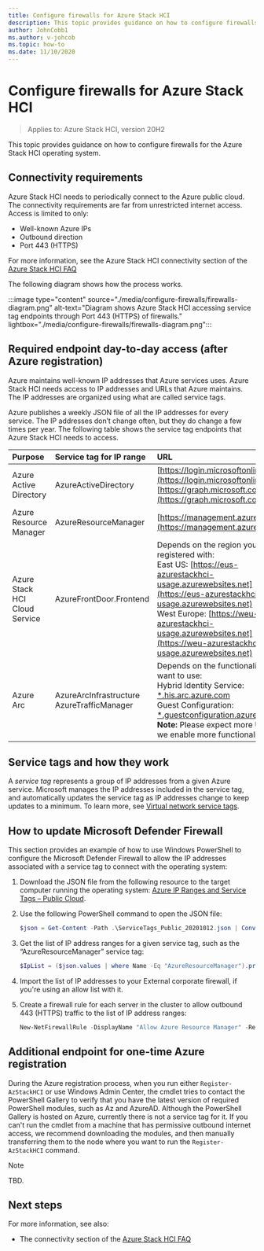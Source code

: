```yaml
---
title: Configure firewalls for Azure Stack HCI
description: This topic provides guidance on how to configure firewalls for the Azure Stack HCI operating system.
author: JohnCobb1
ms.author: v-johcob
ms.topic: how-to
ms.date: 11/10/2020
---
```


# Configure firewalls for Azure Stack HCI

>Applies to: Azure Stack HCI, version 20H2

This topic provides guidance on how to configure firewalls for the Azure Stack HCI operating system.


<!---See Cosmos' RE: Firewall Endpoints for AAD App Registration mail for topic structure.
1 A polished-up version of my response to Matt in the attached thread, showing URLs and IP service tags we need.
2 See OneNote direction from Cosmos on adding link to related Overview topic.
2 See OneNote Jason's input on need to align enterprise firewall with Defender firewall ports for same access to updates. Step 5 to add to Cosmos' other 4 JSON steps.--->

## Connectivity requirements
Azure Stack HCI needs to periodically connect to the Azure public cloud. The connectivity requirements are far from unrestricted internet access. Access is limited to only:
- Well-known Azure IPs
- Outbound direction
- Port 443 (HTTPS)

For more information, see the Azure Stack HCI connectivity section of the [Azure Stack HCI FAQ](../faq.md)

The following diagram shows how the process works.

:::image type="content" source="./media/configure-firewalls/firewalls-diagram.png" alt-text="Diagram shows Azure Stack HCI accessing service tag endpoints through Port 443 (HTTPS) of firewalls." lightbox="./media/configure-firewalls/firewalls-diagram.png":::

## Required endpoint day-to-day access (after Azure registration)
Azure maintains well-known IP addresses that Azure services uses. Azure Stack HCI needs access to IP addresses and URLs that Azure maintains. The IP addresses are organized using what are called service tags.

Azure publishes a weekly JSON file of all the IP addresses for every service. The IP addresses don’t change often, but they do change a few times per year. The following table shows the service tag endpoints that Azure Stack HCI needs to access.

| Purpose                       | Service tag for IP range  | URL                                                                                 |
| :-----------------------------| :-----------------------  | :---------------------------------------------------------------------------------- |
| Azure Active Directory        | AzureActiveDirectory      | [https://login.microsoftonline.com](https://login.microsoftonline.com)<br> [https://graph.microsoft.com](https://graph.microsoft.com)               |
| Azure Resource Manager        | AzureResourceManager      | [https://management.azure.com](https://management.azure.com)                        |
| Azure Stack HCI Cloud Service | AzureFrontDoor.Frontend   | Depends on the region you registered with:<br> East US: [https://eus-azurestackhci-usage.azurewebsites.net](https://eus-azurestackhci-usage.azurewebsites.net)<br> West Europe: [https://weu-azurestackhci-usage.azurewebsites.net](https://weu-azurestackhci-usage.azurewebsites.net) |
| Azure Arc                     | AzureArcInfrastructure<br> AzureTrafficManager | Depends on the functionality you want to use:<br> Hybrid Identity Service: [*.his.arc.azure.com](*.his.arc.azure.com)<br> Guest Configuration: [*.guestconfiguration.azure.com](*.guestconfiguration.azure.com)<br> **Note:** Please expect more URLs as we enable more functionality. |

## Service tags and how they work
A *service tag* represents a group of IP addresses from a given Azure service. Microsoft manages the IP addresses included in the service tag, and automatically updates the service tag as IP addresses change to keep updates to a minimum. To learn more, see [Virtual network service tags](https://docs.microsoft.com/azure/virtual-network/service-tags-overview).

<!---wild card link show as invalid in GitHub build. Ask Jason about them at handoff.--->

<!---See OneNote direction from Cosmos on adding link to related Overview topic.--->


## How to update Microsoft Defender Firewall
This section provides an example of how to use Windows PowerShell to configure the Microsoft Defender Firewall to allow the IP addresses associated with a service tag to connect with the operating system:

1. Download the JSON file from the following resource to the target computer running the operating system: [Azure IP Ranges and Service Tags – Public Cloud](https://www.microsoft.com/download/details.aspx?id=56519).

1. Use the following PowerShell command to open the JSON file:

    ```powershell
    $json = Get-Content -Path .\ServiceTags_Public_20201012.json | ConvertFrom-Json
    ```

1. Get the list of IP address ranges for a given service tag, such as the “AzureResourceManager” service tag:

    ```powershell
    $IpList = ($json.values | where Name -Eq "AzureResourceManager").properties.addressPrefixes
    ```

1. Import the list of IP addresses to your External corporate firewall, if you're using an allow list with it.

1. Create a firewall rule for each server in the cluster to allow outbound 443 (HTTPS) traffic to the list of IP address ranges:

    ```powershell
    New-NetFirewallRule -DisplayName "Allow Azure Resource Manager" -RemoteAddress $IpList -Direction Outbound -LocalPort 443 -Protocol TCP -Action Allow -Profile Any -Enabled True
    ```

<!---Added step 4 on setting allow access on enterprise firewall from Jason's OneNote.--->

## Additional endpoint for one-time Azure registration
During the Azure registration process, when you run either `Register-AzStackHCI` or use Windows Admin Center, the cmdlet tries to contact the PowerShell Gallery to verify that you have the latest version of required PowerShell modules, such as Az and AzureAD. Although the PowerShell Gallery is hosted on Azure, currently there is not a service tag for it. If you can't run the cmdlet from a machine that has permissive outbound internet access, we recommend downloading the modules, and then manually transferring them to the node where you want to run the `Register-AzStackHCI` command.

<!---Use note to explain how to get this without using a service tag.--->
   >[!NOTE]
   > TBD.

## Next steps
For more information, see also:
- The connectivity section of the [Azure Stack HCI FAQ](../faq.md)
